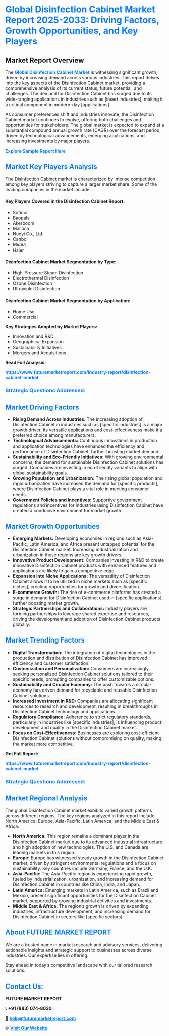 <h1 style="color: #007BFF;">Global Disinfection Cabinet Market Report 2025-2033: Driving Factors, Growth Opportunities, and Key Players</h1>

<section id="overview">
<h2>Market Report Overview</h2>
<p>The <a href="https://www.futuremarketreport.com/industry-report/disinfection-cabinet-market" style="color: #007BFF; text-decoration: none;"><strong>Global Disinfection Cabinet Market</strong></a> is witnessing significant growth, driven by increasing demand across various industries. This report delves into the key aspects of the Disinfection Cabinet market, providing a comprehensive analysis of its current status, future potential, and challenges. The demand for Disinfection Cabinet has surged due to its wide-ranging applications in industries such as [insert industries], making it a critical component in modern-day [applications].</p>
<p>As consumer preferences shift and industries innovate, the Disinfection Cabinet market continues to evolve, offering both challenges and opportunities for stakeholders. The global market is expected to expand at a substantial compound annual growth rate (CAGR) over the forecast period, driven by technological advancements, emerging applications, and increasing investments by major players.</p>
</section>

<section id="overview">
<p><a href="https://www.futuremarketreport.com/request-sample/reportId=46133" style="color: #007BFF; text-decoration: none;"><strong>Explore Sample Report Here</strong></a></p>
</section>

<section id="key-players">
<h2 style="color: #007BFF;">Market Key Players Analysis</h2>
<p>The Disinfection Cabinet market is characterized by intense competition among key players striving to capture a larger market share. Some of the leading companies in the market include:</p>
<h4>Key Players Covered in the Disinfection Cabinet Report:</h4>
<ul><li>Sofinor</li><li>Baopals</li><li>Akerboom</li><li>Malloca</li><li>Nuoyi Co., Ltd.</li><li>Canbo</li><li>Midea</li><li>Haier</li></ul>
<h4>Disinfection Cabinet Market Segmentation by Type:</h4>
<ul><li>High-Pressure Steam Disinfection</li><li>Electrothermal Disinfection</li><li>Ozone Disinfection</li><li>Ultraviolet Disinfection</li></ul>

<h4>Disinfection Cabinet Market Segmentation by Application:</h4>
<ul><li>Home Use</li><li>Commercial</li></ul>
<p><strong>Key Strategies Adopted by Market Players:</strong></p>
<ul>
<li>Innovation and R&D</li>
<li>Geographical Expansion</li>
<li>Sustainability Initiatives</li>
<li>Mergers and Acquisitions</li>
</ul>
</section>

<section>
<p><strong>Read Full Analysis: </strong></p><a href="https://www.futuremarketreport.com/industry-report/disinfection-cabinet-market" style="color: #007BFF; text-decoration: none;"><strong>https://www.futuremarketreport.com/industry-report/disinfection-cabinet-market</strong></a>
<h3 style="color: #007BFF;">Strategic Questions Addressed:</h3>
</section>

<section id="driving-factors">
<h2 style="color: #007BFF;">Market Driving Factors</h2>
<ul>
<li><strong>Rising Demand Across Industries:</strong> The increasing adoption of Disinfection Cabinet in industries such as [specific industries] is a major growth driver. Its versatile applications and cost-effectiveness make it a preferred choice among manufacturers.</li>
<li><strong>Technological Advancements:</strong> Continuous innovations in production and application technologies have enhanced the efficiency and performance of Disinfection Cabinet, further boosting market demand.</li>
<li><strong>Sustainability and Eco-Friendly Initiatives:</strong> With growing environmental concerns, the demand for sustainable Disinfection Cabinet solutions has surged. Companies are investing in eco-friendly variants to align with global sustainability goals.</li>
<li><strong>Growing Population and Urbanization:</strong> The rising global population and rapid urbanization have increased the demand for [specific products], where Disinfection Cabinet plays a vital role in meeting consumer needs.</li>
<li><strong>Government Policies and Incentives:</strong> Supportive government regulations and incentives for industries using Disinfection Cabinet have created a conducive environment for market growth.</li>
</ul>
</section>

<section id="growth-opportunities">
<h2 style="color: #007BFF;">Market Growth Opportunities</h2>
<ul>
<li><strong>Emerging Markets:</strong> Developing economies in regions such as Asia-Pacific, Latin America, and Africa present untapped potential for the Disinfection Cabinet market. Increasing industrialization and urbanization in these regions are key growth drivers.</li>
<li><strong>Innovative Product Development:</strong> Companies investing in R&D to create innovative Disinfection Cabinet products with enhanced features and applications are likely to gain a competitive edge.</li>
<li><strong>Expansion into Niche Applications:</strong> The versatility of Disinfection Cabinet allows it to be utilized in niche markets such as [specific niches], creating opportunities for growth and diversification.</li>
<li><strong>E-commerce Growth:</strong> The rise of e-commerce platforms has created a surge in demand for Disinfection Cabinet used in [specific applications], further boosting market growth.</li>
<li><strong>Strategic Partnerships and Collaborations:</strong> Industry players are forming partnerships to leverage shared expertise and resources, driving the development and adoption of Disinfection Cabinet products globally.</li>
</ul>
</section>

<section id="trending-factors">
<h2 style="color: #007BFF;">Market Trending Factors</h2>
<ul>
<li><strong>Digital Transformation:</strong> The integration of digital technologies in the production and distribution of Disinfection Cabinet has improved efficiency and customer satisfaction.</li>
<li><strong>Customization and Personalization:</strong> Consumers are increasingly seeking personalized Disinfection Cabinet solutions tailored to their specific needs, prompting companies to offer customizable options.</li>
<li><strong>Sustainability and Circular Economy:</strong> The push towards a circular economy has driven demand for recyclable and reusable Disinfection Cabinet solutions.</li>
<li><strong>Increased Investment in R&D:</strong> Companies are allocating significant resources to research and development, resulting in breakthroughs in Disinfection Cabinet technology and applications.</li>
<li><strong>Regulatory Compliance:</strong> Adherence to strict regulatory standards, particularly in industries like [specific industries], is influencing product development and quality in the Disinfection Cabinet market.</li>
<li><strong>Focus on Cost-Effectiveness:</strong> Businesses are exploring cost-efficient Disinfection Cabinet solutions without compromising on quality, making the market more competitive.</li>
</ul>
</section>

<section>
<p><strong>Get Full Report: </strong></p><a href="https://www.futuremarketreport.com/industry-report/disinfection-cabinet-market" style="color: #007BFF; text-decoration: none;"><strong>https://www.futuremarketreport.com/industry-report/disinfection-cabinet-market</strong></a>
<h3 style="color: #007BFF;">Strategic Questions Addressed:</h3>
</section>


<section id="regional-analysis">
<h2 style="color: #007BFF;">Market Regional Analysis</h2>
<p>The global Disinfection Cabinet market exhibits varied growth patterns across different regions. The key regions analyzed in this report include North America, Europe, Asia-Pacific, Latin America, and the Middle East & Africa:</p>
<ul>
<li><strong>North America:</strong> This region remains a dominant player in the Disinfection Cabinet market due to its advanced industrial infrastructure and high adoption of new technologies. The U.S. and Canada are leading markets in this region.</li>
<li><strong>Europe:</strong> Europe has witnessed steady growth in the Disinfection Cabinet market, driven by stringent environmental regulations and a focus on sustainability. Key countries include Germany, France, and the U.K.</li>
<li><strong>Asia-Pacific:</strong> The Asia-Pacific region is experiencing rapid growth, fueled by industrialization, urbanization, and increasing demand for Disinfection Cabinet in countries like China, India, and Japan.</li>
<li><strong>Latin America:</strong> Emerging markets in Latin America, such as Brazil and Mexico, present significant opportunities for the Disinfection Cabinet market, supported by growing industrial activities and investments.</li>
<li><strong>Middle East & Africa:</strong> The region’s growth is driven by expanding industries, infrastructure development, and increasing demand for Disinfection Cabinet in sectors like [specific sectors].</li>
</ul>
</section>

<footer>
<h2 style="color: #007BFF;">About FUTURE MARKET REPORT</h2>
<p>We are a trusted name in market research and advisory services, delivering actionable insights and strategic support to businesses across diverse industries. Our expertise lies in offering:</p>

<p>Stay ahead in today’s competitive landscape with our tailored research solutions.</p>

<h2 style="color: #007BFF;">Contact Us:</h2>
<p><strong>FUTURE MARKET REPORT</strong></p>
<p>📞 <strong>+91 (883) 074-8030</strong></p>
<p>📧 <strong><a href="mailto:help@futuremarketreport.com" style="color: #007BFF;">help@futuremarketreport.com</a></strong></p>
<p>🌐 <strong><a href="https://www.futuremarketreport.com/" style="color: #007BFF;">Visit Our Website</a></strong></p>
</footer>